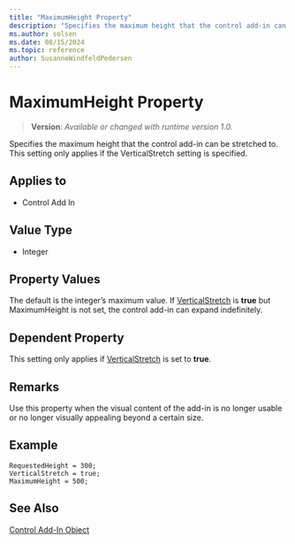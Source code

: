 ```yaml
---
title: "MaximumHeight Property"
description: "Specifies the maximum height that the control add-in can be stretched to."
ms.author: solsen
ms.date: 08/15/2024
ms.topic: reference
author: SusanneWindfeldPedersen
---
```

[//]: # (START>DO_NOT_EDIT)
[//]: # (IMPORTANT:Do not edit any of the content between here and the END>DO_NOT_EDIT.)
[//]: # (Any modifications should be made in the .xml files in the ModernDev repo.)
# MaximumHeight Property
> **Version**: _Available or changed with runtime version 1.0._

Specifies the maximum height that the control add-in can be stretched to. This setting only applies if the VerticalStretch setting is specified.

## Applies to
-   Control Add In

[//]: # (IMPORTANT: END>DO_NOT_EDIT)

  
## Value Type 
  
- Integer 

## Property Values

The default is the integer’s maximum value. If [VerticalStretch](devenv-verticalstretch-property.md) is **true** but MaximumHeight is not set, the control add-in can expand indefinitely.

## Dependent Property

This setting only applies if [VerticalStretch](devenv-verticalstretch-property.md) is set to **true**.

## Remarks

Use this property when the visual content of the add-in is no longer usable or no longer visually appealing beyond a certain size.

## Example

```AL
RequestedHeight = 300;
VerticalStretch = true;
MaximumHeight = 500;
```


## See Also

[Control Add-In Object](../devenv-control-addin-object.md)   
 